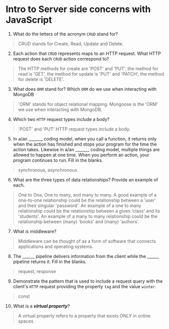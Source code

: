 # Intro to Server side concerns with JavaScript
01. What do the letters of the acronym `CRUD` stand for?

  >CRUD stands for Create, Read, Update and Delete.

02. Each action that `CRUD` represents maps to an HTTP request. What HTTP request does each `CRUD` action correspond to?

  > The HTTP methods for create are 'POST' and 'PUT', the method for read is 'GET', the method for update is 'PUT' and 'PATCH', the method for delete is 'DELETE'.

03. What does `ORM` stand for? Which `ORM` do we use when interacting with MongoDB

  > 'ORM' stands for object relational mapping. Mongoose is the 'ORM' we use when interacting with MongoDB.

04. Which two `HTTP` request types include a body?

  > 'POST' and 'PUT' HTTP request types include a body.

05. In a/an _______ coding model, when you call a function, it returns only when the action has finished and stops your program for the time the action takes. Likewise in a/an _______ coding model, multiple things are allowed to happen at one time. When you perform an action, your program continues to run.  Fill in the blanks.

  > synchronous, asynchronous

06. What are the three types of data relationships? Provide an example of each.

  > One to One, One to many, and many to many. A good example of a one-to-one relationship could be the relationship between a 'user' and their singular 'password'. An example of a one to many relationship could be the relationship between a given 'class' and its 'students'. An example of a many to many relationship could be the relationship between (many) 'books' and (many) 'authors'.

07. What is middleware?

  > Middleware can be thought of as a form of software that connects applications and operating systems.

08. The ______ pipeline delivers information from the client while the ______ pipeline returns it. Fill in the blanks. 

  > request, response

09. Demonstrate the pattern that is used to include a request query with the client's `HTTP` request providing the property `tag` and the value `winter`.

  >const 

10. What is a ***virtual property***?

  > A virtual property refers to a property that exists ONLY in online spaces.
